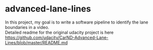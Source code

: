 # advanced-lane-lines

In this project, my goal is to write a software pipeline to identify the lane boundaries in a video.  
Detailed readme for the original udacity project is here https://github.com/udacity/CarND-Advanced-Lane-Lines/blob/master/README.md
